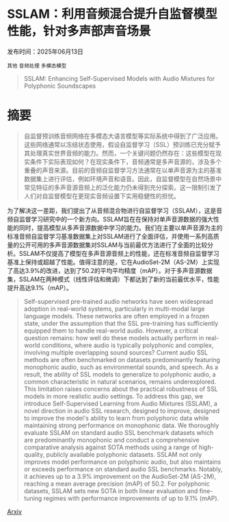 # SSLAM：利用音频混合提升自监督模型性能，针对多声部声音场景

发布时间：2025年06月13日

`其他` `音频处理` `多模态模型`

> SSLAM: Enhancing Self-Supervised Models with Audio Mixtures for Polyphonic Soundscapes

# 摘要

> 自监督预训练音频网络在多模态大语言模型等实际系统中得到了广泛应用。这些网络通常以冻结状态使用，假设自监督学习（SSL）预训练已充分赋予其处理真实世界音频的能力。然而，一个关键问题仍然存在：这些模型在现实条件下实际表现如何？在现实条件下，音频通常是多声音源的，涉及多个重叠的声音来源。目前的音频自监督学习方法通常在以单声音源为主的基准数据集上进行评估，例如环境声音和语音。因此，自监督模型在自然场景中常见特征的多声音源音频上的泛化能力仍未得到充分探索。这一限制引发了人们对自监督模型在更现实音频设置下实用稳健性的担忧。

为了解决这一差距，我们提出了从音频混合物进行自监督学习（SSLAM），这是音频自监督学习研究中的一个新方向。SSLAM旨在在保持对单声音源数据的强大性能的同时，提高模型从多声音源数据中学习的能力。我们在主要以单声音源为主的标准音频自监督学习基准数据集上对SSLAM进行了全面评估，并使用一系列高质量的公开可用的多声音源数据集对SSLAM与当前最优方法进行了全面的比较分析。SSLAM不仅提高了模型在多声音源音频上的性能，还在标准音频自监督学习基准上保持或超越了性能。值得注意的是，它在AudioSet-2M（AS-2M）上实现了高达3.9%的改进，达到了50.2的平均平均精度（mAP）。对于多声音源数据集，SSLAM在两种模式（线性评估和微调）下都达到了新的当前最优水平，性能提升高达9.1%（mAP）。


> Self-supervised pre-trained audio networks have seen widespread adoption in real-world systems, particularly in multi-modal large language models. These networks are often employed in a frozen state, under the assumption that the SSL pre-training has sufficiently equipped them to handle real-world audio. However, a critical question remains: how well do these models actually perform in real-world conditions, where audio is typically polyphonic and complex, involving multiple overlapping sound sources? Current audio SSL methods are often benchmarked on datasets predominantly featuring monophonic audio, such as environmental sounds, and speech. As a result, the ability of SSL models to generalize to polyphonic audio, a common characteristic in natural scenarios, remains underexplored. This limitation raises concerns about the practical robustness of SSL models in more realistic audio settings. To address this gap, we introduce Self-Supervised Learning from Audio Mixtures (SSLAM), a novel direction in audio SSL research, designed to improve, designed to improve the model's ability to learn from polyphonic data while maintaining strong performance on monophonic data. We thoroughly evaluate SSLAM on standard audio SSL benchmark datasets which are predominantly monophonic and conduct a comprehensive comparative analysis against SOTA methods using a range of high-quality, publicly available polyphonic datasets. SSLAM not only improves model performance on polyphonic audio, but also maintains or exceeds performance on standard audio SSL benchmarks. Notably, it achieves up to a 3.9\% improvement on the AudioSet-2M (AS-2M), reaching a mean average precision (mAP) of 50.2. For polyphonic datasets, SSLAM sets new SOTA in both linear evaluation and fine-tuning regimes with performance improvements of up to 9.1\% (mAP).

[Arxiv](https://arxiv.org/abs/2506.12222)